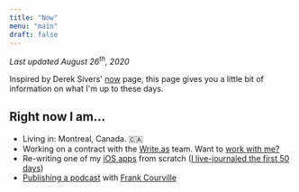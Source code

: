 ```yaml
---
title: "Now"
menu: "main"
draft: false
---
```


_Last updated August 26<sup>th</sup>, 2020_

Inspired by Derek Sivers' [now](https://sivers.org/nowff) page, this page gives you a little bit of information on what I'm up to these days.

## Right now I am…

- Living in: Montreal, Canada. 🇨🇦
- Working on a contract with the [Write.as](https://write.as) team. Want to [work with me?](/work-with-me)
- Re-writing one of my [iOS apps](https://droppedbits.com/apps/per) from scratch ([I live-journaled the first 50 days](/tags/per-rewrite-diary/))
- [Publishing a podcast](https://www.makebeforebreak.com) with [Frank Courville](https://ioscoachfrank.com/)
